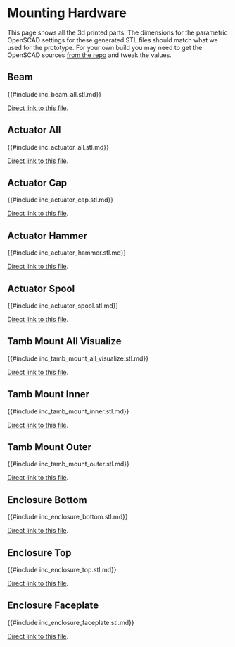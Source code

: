 # Mounting Hardware

This page shows all the 3d printed parts.
The dimensions for the parametric OpenSCAD settings for these generated STL files should match what we used for the prototype.
For your own build you may need to get the OpenSCAD sources [from the repo](https://github.com/xythobuz/lars/tree/master/3dprint) and tweak the values.

## Beam

{{#include inc_beam_all.stl.md}}

[Direct link to this file](./stl/beam_all.stl).

## Actuator All

{{#include inc_actuator_all.stl.md}}

[Direct link to this file](./stl/actuator_all.stl).

## Actuator Cap

{{#include inc_actuator_cap.stl.md}}

[Direct link to this file](./stl/actuator_cap.stl).

## Actuator Hammer

{{#include inc_actuator_hammer.stl.md}}

[Direct link to this file](./stl/actuator_hammer.stl).

## Actuator Spool

{{#include inc_actuator_spool.stl.md}}

[Direct link to this file](./stl/actuator_spool.stl).

## Tamb Mount All Visualize

{{#include inc_tamb_mount_all_visualize.stl.md}}

[Direct link to this file](./stl/tamb_mount_all_visualize.stl).

## Tamb Mount Inner

{{#include inc_tamb_mount_inner.stl.md}}

[Direct link to this file](./stl/tamb_mount_inner.stl).

## Tamb Mount Outer

{{#include inc_tamb_mount_outer.stl.md}}

[Direct link to this file](./stl/tamb_mount_outer.stl).

## Enclosure Bottom

{{#include inc_enclosure_bottom.stl.md}}

[Direct link to this file](./stl/enclosure_bottom.stl).

## Enclosure Top

{{#include inc_enclosure_top.stl.md}}

[Direct link to this file](./stl/enclosure_top.stl).

## Enclosure Faceplate

{{#include inc_enclosure_faceplate.stl.md}}

[Direct link to this file](./stl/enclosure_faceplate.stl).
